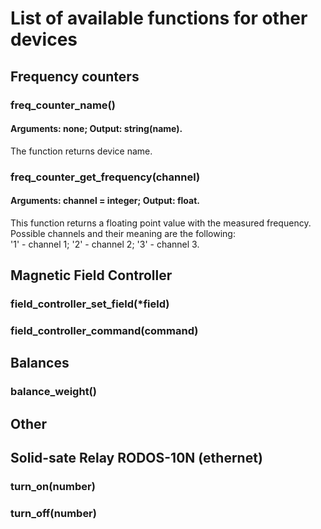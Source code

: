 # List of available functions for other devices

## Frequency counters
### freq_counter_name()
#### Arguments: none; Output: string(name).
The function returns device name.
### freq_counter_get_frequency(channel)
#### Arguments: channel = integer; Output: float.
This function returns a floating point value with the measured frequency. Possible channels and their meaning are the following:<br/>
'1' - channel 1; '2' - channel 2; '3' - channel 3.<br/>

## Magnetic Field Controller
### field_controller_set_field(\*field)
### field_controller_command(command)

## Balances
### balance_weight()

## Other
## Solid-sate Relay RODOS-10N (ethernet)
### turn_on(number)
### turn_off(number)
